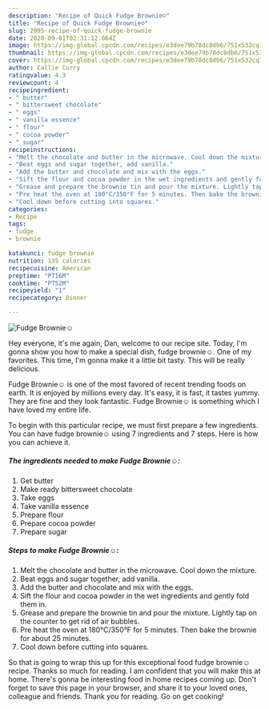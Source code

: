 ```yaml
---
description: "Recipe of Quick Fudge Brownie☺️"
title: "Recipe of Quick Fudge Brownie☺️"
slug: 2095-recipe-of-quick-fudge-brownie
date: 2020-09-01T02:31:12.064Z
image: https://img-global.cpcdn.com/recipes/e3dee79b78dc8db6/751x532cq70/fudge-brownie☺️-recipe-main-photo.jpg
thumbnail: https://img-global.cpcdn.com/recipes/e3dee79b78dc8db6/751x532cq70/fudge-brownie☺️-recipe-main-photo.jpg
cover: https://img-global.cpcdn.com/recipes/e3dee79b78dc8db6/751x532cq70/fudge-brownie☺️-recipe-main-photo.jpg
author: Callie Curry
ratingvalue: 4.3
reviewcount: 4
recipeingredient:
- " butter"
- " bittersweet chocolate"
- " eggs"
- " vanilla essence"
- " flour"
- " cocoa powder"
- " sugar"
recipeinstructions:
- "Melt the chocolate and butter in the microwave. Cool down the mixture."
- "Beat eggs and sugar together, add vanilla."
- "Add the butter and chocolate and mix with the eggs."
- "Sift the flour and cocoa powder in the wet ingredients and gently fold them in."
- "Grease and prepare the brownie tin and pour the mixture. Lightly tap on the counter to get rid of air bubbles."
- "Pre heat the oven at 180°C/350°F for 5 minutes. Then bake the brownie for about 25 minutes."
- "Cool down before cutting into squares."
categories:
- Recipe
tags:
- fudge
- brownie

katakunci: fudge brownie 
nutrition: 135 calories
recipecuisine: American
preptime: "PT16M"
cooktime: "PT52M"
recipeyield: "1"
recipecategory: Dinner

---
```



![Fudge Brownie☺️](https://img-global.cpcdn.com/recipes/e3dee79b78dc8db6/751x532cq70/fudge-brownie☺️-recipe-main-photo.jpg)

Hey everyone, it's me again, Dan, welcome to our recipe site. Today, I'm gonna show you how to make a special dish, fudge brownie☺️. One of my favorites. This time, I'm gonna make it a little bit tasty. This will be really delicious.

Fudge Brownie☺️ is one of the most favored of recent trending foods on earth. It is enjoyed by millions every day. It's easy, it is fast, it tastes yummy. They are fine and they look fantastic. Fudge Brownie☺️ is something which I have loved my entire life.




To begin with this particular recipe, we must first prepare a few ingredients. You can have fudge brownie☺️ using 7 ingredients and 7 steps. Here is how you can achieve it.

<!--inarticleads1-->

##### The ingredients needed to make Fudge Brownie☺️:

1. Get  butter
1. Make ready  bittersweet chocolate
1. Take  eggs
1. Take  vanilla essence
1. Prepare  flour
1. Prepare  cocoa powder
1. Prepare  sugar




<!--inarticleads2-->

##### Steps to make Fudge Brownie☺️:

1. Melt the chocolate and butter in the microwave. Cool down the mixture.
1. Beat eggs and sugar together, add vanilla.
1. Add the butter and chocolate and mix with the eggs.
1. Sift the flour and cocoa powder in the wet ingredients and gently fold them in.
1. Grease and prepare the brownie tin and pour the mixture. Lightly tap on the counter to get rid of air bubbles.
1. Pre heat the oven at 180°C/350°F for 5 minutes. Then bake the brownie for about 25 minutes.
1. Cool down before cutting into squares.




So that is going to wrap this up for this exceptional food fudge brownie☺️ recipe. Thanks so much for reading. I am confident that you will make this at home. There's gonna be interesting food in home recipes coming up. Don't forget to save this page in your browser, and share it to your loved ones, colleague and friends. Thank you for reading. Go on get cooking!
